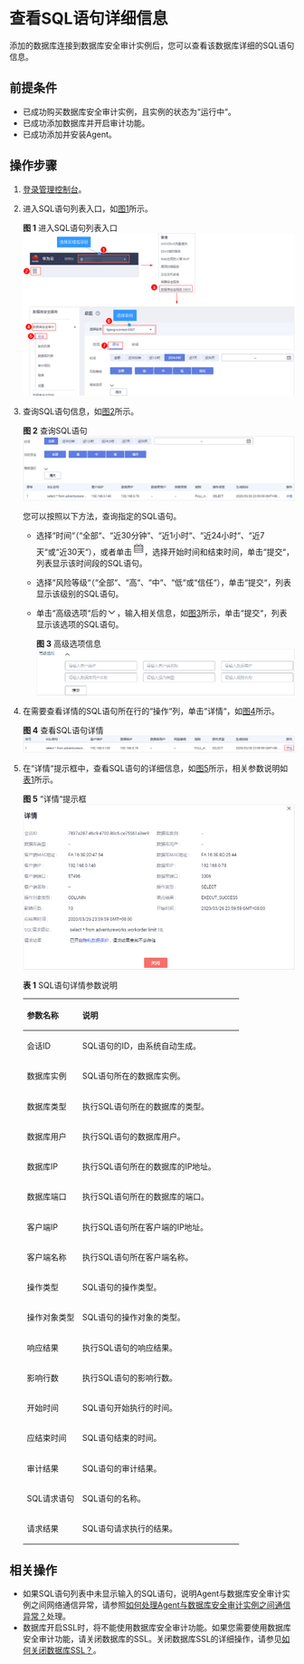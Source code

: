 # 查看SQL语句详细信息<a name="dbss_01_0205"></a>

添加的数据库连接到数据库安全审计实例后，您可以查看该数据库详细的SQL语句信息。

## 前提条件<a name="section441811405410"></a>

-   已成功购买数据库安全审计实例，且实例的状态为“运行中“。
-   已成功添加数据库并开启审计功能。
-   已成功添加并安装Agent。

## 操作步骤<a name="section16337113512514"></a>

1.  [登录管理控制台](https://console.huaweicloud.com/?locale=zh-cn)。
2.  进入SQL语句列表入口，如[图1](#fig129198502518)所示。

    **图 1**  进入SQL语句列表入口<a name="fig129198502518"></a>  
    ![](figures/进入SQL语句列表入口.png "进入SQL语句列表入口")

3.  查询SQL语句信息，如[图2](#fig78811126122218)所示。

    **图 2**  查询SQL语句<a name="fig78811126122218"></a>  
    ![](figures/查询SQL语句.png "查询SQL语句")

    您可以按照以下方法，查询指定的SQL语句。

    -   选择“时间“（“全部“、“近30分钟“、“近1小时“、“近24小时“、“近7天“或“近30天“），或者单击![](figures/icon-calendar.png)，选择开始时间和结束时间，单击“提交“，列表显示该时间段的SQL语句。
    -   选择“风险等级“（“全部“、“高“、“中“、“低“或“信任“），单击“提交“，列表显示该级别的SQL语句。
    -   单击“高级选项“后的![](figures/icon-drop.png)，输入相关信息，如[图3](#fig588352620222)所示，单击“提交“，列表显示该选项的SQL语句。

        **图 3**  高级选项信息<a name="fig588352620222"></a>  
        ![](figures/高级选项信息.png "高级选项信息")

4.  在需要查看详情的SQL语句所在行的“操作“列，单击“详情“，如[图4](#fig999564692815)所示。

    **图 4**  查看SQL语句详情<a name="fig999564692815"></a>  
    ![](figures/查看SQL语句详情.png "查看SQL语句详情")

5.  在“详情“提示框中，查看SQL语句的详细信息，如[图5](#fig138071753181812)所示，相关参数说明如[表1](#table14884152602217)所示。

    **图 5** “详情“提示框<a name="fig138071753181812"></a>  
    ![](figures/详情提示框.png "详情提示框")

    **表 1**  SQL语句详情参数说明

    <a name="table14884152602217"></a>
    <table><thead align="left"><tr id="row118840263228"><th class="cellrowborder" valign="top" width="25.61%" id="mcps1.2.3.1.1"><p id="p18842263228"><a name="p18842263228"></a><a name="p18842263228"></a>参数名称</p>
    </th>
    <th class="cellrowborder" valign="top" width="74.39%" id="mcps1.2.3.1.2"><p id="p128841826182218"><a name="p128841826182218"></a><a name="p128841826182218"></a>说明</p>
    </th>
    </tr>
    </thead>
    <tbody><tr id="row0884182672210"><td class="cellrowborder" valign="top" width="25.61%" headers="mcps1.2.3.1.1 "><p id="p9884202611223"><a name="p9884202611223"></a><a name="p9884202611223"></a>会话ID</p>
    </td>
    <td class="cellrowborder" valign="top" width="74.39%" headers="mcps1.2.3.1.2 "><p id="p9884426142215"><a name="p9884426142215"></a><a name="p9884426142215"></a>SQL语句的ID，由系统自动生成。</p>
    </td>
    </tr>
    <tr id="row96754582306"><td class="cellrowborder" valign="top" width="25.61%" headers="mcps1.2.3.1.1 "><p id="p136774585302"><a name="p136774585302"></a><a name="p136774585302"></a>数据库实例</p>
    </td>
    <td class="cellrowborder" valign="top" width="74.39%" headers="mcps1.2.3.1.2 "><p id="p067713584301"><a name="p067713584301"></a><a name="p067713584301"></a>SQL语句所在的数据库实例。</p>
    </td>
    </tr>
    <tr id="row59360241310"><td class="cellrowborder" valign="top" width="25.61%" headers="mcps1.2.3.1.1 "><p id="p13937112443115"><a name="p13937112443115"></a><a name="p13937112443115"></a>数据库类型</p>
    </td>
    <td class="cellrowborder" valign="top" width="74.39%" headers="mcps1.2.3.1.2 "><p id="p99371224103112"><a name="p99371224103112"></a><a name="p99371224103112"></a>执行SQL语句所在的数据库的类型。</p>
    </td>
    </tr>
    <tr id="row21351542319"><td class="cellrowborder" valign="top" width="25.61%" headers="mcps1.2.3.1.1 "><p id="p1513505493120"><a name="p1513505493120"></a><a name="p1513505493120"></a>数据库用户</p>
    </td>
    <td class="cellrowborder" valign="top" width="74.39%" headers="mcps1.2.3.1.2 "><p id="p41351154153111"><a name="p41351154153111"></a><a name="p41351154153111"></a>执行SQL语句的数据库用户。</p>
    </td>
    </tr>
    <tr id="row877152318326"><td class="cellrowborder" valign="top" width="25.61%" headers="mcps1.2.3.1.1 "><p id="p777152343211"><a name="p777152343211"></a><a name="p777152343211"></a>数据库IP</p>
    </td>
    <td class="cellrowborder" valign="top" width="74.39%" headers="mcps1.2.3.1.2 "><p id="p1777142393212"><a name="p1777142393212"></a><a name="p1777142393212"></a>执行SQL语句所在的数据库的IP地址。</p>
    </td>
    </tr>
    <tr id="row58101733173213"><td class="cellrowborder" valign="top" width="25.61%" headers="mcps1.2.3.1.1 "><p id="p12810123315325"><a name="p12810123315325"></a><a name="p12810123315325"></a>数据库端口</p>
    </td>
    <td class="cellrowborder" valign="top" width="74.39%" headers="mcps1.2.3.1.2 "><p id="p10843203013367"><a name="p10843203013367"></a><a name="p10843203013367"></a>执行SQL语句所在的数据库的端口。</p>
    </td>
    </tr>
    <tr id="row8884172642219"><td class="cellrowborder" valign="top" width="25.61%" headers="mcps1.2.3.1.1 "><p id="p15884152612224"><a name="p15884152612224"></a><a name="p15884152612224"></a>客户端IP</p>
    </td>
    <td class="cellrowborder" valign="top" width="74.39%" headers="mcps1.2.3.1.2 "><p id="p888492614226"><a name="p888492614226"></a><a name="p888492614226"></a>执行SQL语句所在客户端的IP地址。</p>
    </td>
    </tr>
    <tr id="row1285510419334"><td class="cellrowborder" valign="top" width="25.61%" headers="mcps1.2.3.1.1 "><p id="p48551946338"><a name="p48551946338"></a><a name="p48551946338"></a>客户端名称</p>
    </td>
    <td class="cellrowborder" valign="top" width="74.39%" headers="mcps1.2.3.1.2 "><p id="p1455164619366"><a name="p1455164619366"></a><a name="p1455164619366"></a>执行SQL语句所在客户端名称。</p>
    </td>
    </tr>
    <tr id="row16682142517336"><td class="cellrowborder" valign="top" width="25.61%" headers="mcps1.2.3.1.1 "><p id="p166831425183317"><a name="p166831425183317"></a><a name="p166831425183317"></a>操作类型</p>
    </td>
    <td class="cellrowborder" valign="top" width="74.39%" headers="mcps1.2.3.1.2 "><p id="p20683192520337"><a name="p20683192520337"></a><a name="p20683192520337"></a>SQL语句的操作类型。</p>
    </td>
    </tr>
    <tr id="row107280370331"><td class="cellrowborder" valign="top" width="25.61%" headers="mcps1.2.3.1.1 "><p id="p1728133714333"><a name="p1728133714333"></a><a name="p1728133714333"></a>操作对象类型</p>
    </td>
    <td class="cellrowborder" valign="top" width="74.39%" headers="mcps1.2.3.1.2 "><p id="p16549315103716"><a name="p16549315103716"></a><a name="p16549315103716"></a>SQL语句的操作对象的类型。</p>
    </td>
    </tr>
    <tr id="row18524553143310"><td class="cellrowborder" valign="top" width="25.61%" headers="mcps1.2.3.1.1 "><p id="p252445316331"><a name="p252445316331"></a><a name="p252445316331"></a>响应结果</p>
    </td>
    <td class="cellrowborder" valign="top" width="74.39%" headers="mcps1.2.3.1.2 "><p id="p452435316333"><a name="p452435316333"></a><a name="p452435316333"></a>执行SQL语句的响应结果。</p>
    </td>
    </tr>
    <tr id="row183011125343"><td class="cellrowborder" valign="top" width="25.61%" headers="mcps1.2.3.1.1 "><p id="p9830191283420"><a name="p9830191283420"></a><a name="p9830191283420"></a>影响行数</p>
    </td>
    <td class="cellrowborder" valign="top" width="74.39%" headers="mcps1.2.3.1.2 "><p id="p201050320389"><a name="p201050320389"></a><a name="p201050320389"></a>执行SQL语句的影响行数。</p>
    </td>
    </tr>
    <tr id="row1292602815344"><td class="cellrowborder" valign="top" width="25.61%" headers="mcps1.2.3.1.1 "><p id="p8926172813413"><a name="p8926172813413"></a><a name="p8926172813413"></a>开始时间</p>
    </td>
    <td class="cellrowborder" valign="top" width="74.39%" headers="mcps1.2.3.1.2 "><p id="p1292672811348"><a name="p1292672811348"></a><a name="p1292672811348"></a>SQL语句开始执行的时间。</p>
    </td>
    </tr>
    <tr id="row19482153613412"><td class="cellrowborder" valign="top" width="25.61%" headers="mcps1.2.3.1.1 "><p id="p048273613343"><a name="p048273613343"></a><a name="p048273613343"></a>应结束时间</p>
    </td>
    <td class="cellrowborder" valign="top" width="74.39%" headers="mcps1.2.3.1.2 "><p id="p13482113614348"><a name="p13482113614348"></a><a name="p13482113614348"></a>SQL语句结束的时间。</p>
    </td>
    </tr>
    <tr id="row1871315511349"><td class="cellrowborder" valign="top" width="25.61%" headers="mcps1.2.3.1.1 "><p id="p167131351163418"><a name="p167131351163418"></a><a name="p167131351163418"></a>审计结果</p>
    </td>
    <td class="cellrowborder" valign="top" width="74.39%" headers="mcps1.2.3.1.2 "><p id="p207131751113412"><a name="p207131751113412"></a><a name="p207131751113412"></a>SQL语句的审计结果。</p>
    </td>
    </tr>
    <tr id="row1199125143518"><td class="cellrowborder" valign="top" width="25.61%" headers="mcps1.2.3.1.1 "><p id="p19991354357"><a name="p19991354357"></a><a name="p19991354357"></a>SQL请求语句</p>
    </td>
    <td class="cellrowborder" valign="top" width="74.39%" headers="mcps1.2.3.1.2 "><p id="p89910510352"><a name="p89910510352"></a><a name="p89910510352"></a>SQL语句的名称。</p>
    </td>
    </tr>
    <tr id="row96020195358"><td class="cellrowborder" valign="top" width="25.61%" headers="mcps1.2.3.1.1 "><p id="p5601519163512"><a name="p5601519163512"></a><a name="p5601519163512"></a>请求结果</p>
    </td>
    <td class="cellrowborder" valign="top" width="74.39%" headers="mcps1.2.3.1.2 "><p id="p176091916351"><a name="p176091916351"></a><a name="p176091916351"></a>SQL语句请求执行的结果。</p>
    </td>
    </tr>
    </tbody>
    </table>


## 相关操作<a name="section15790154115115"></a>

-   如果SQL语句列表中未显示输入的SQL语句，说明Agent与数据库安全审计实例之间网络通信异常，请参照[如何处理Agent与数据库安全审计实例之间通信异常？](https://support.huaweicloud.com/dbss_faq/dbss_01_0246.html)处理。
-   数据库开启SSL时，将不能使用数据库安全审计功能。如果您需要使用数据库安全审计功能，请关闭数据库的SSL。关闭数据库SSL的详细操作，请参见[如何关闭数据库SSL？](https://support.huaweicloud.com/dbss_faq/dbss_01_0283.html)。

